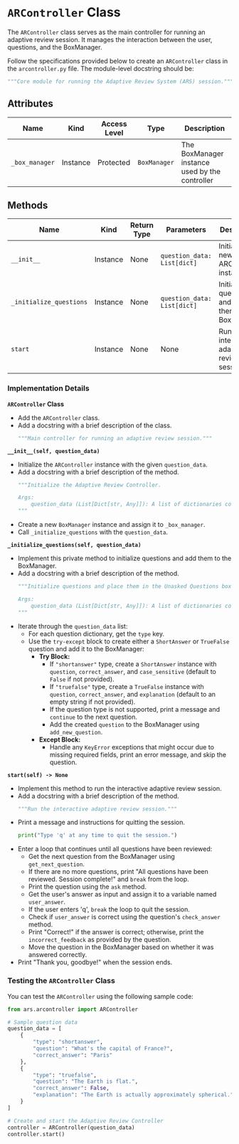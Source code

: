 # `ARController` Class

The `ARController` class serves as the main controller for running an adaptive review session. It manages the interaction between the user, questions, and the BoxManager.

Follow the specifications provided below to create an `ARController` class in the `arcontroller.py` file. The module-level docstring should be:

```python
"""Core module for running the Adaptive Review System (ARS) session."""
```

## Attributes

| Name           | Kind     | Access Level | Type         | Description                                    |
|----------------|----------|--------------|--------------|------------------------------------------------|
| `_box_manager` | Instance | Protected    | `BoxManager` | The BoxManager instance used by the controller |

## Methods

| Name                    | Kind     | Return Type | Parameters                  | Description                                           |
|-------------------------|----------|-------------|---------------------------|-------------------------------------------------------|
| `__init__`              | Instance | None        | `question_data: List[dict]` | Initialize a new ARController instance                |
| `_initialize_questions` | Instance | None        | `question_data: List[dict]` | Initialize questions and add them to the BoxManager   |
| `start`                 | Instance | None        | None                        | Run the interactive adaptive review session           |

### Implementation Details

**`ARController` Class**
- Add the `ARController` class.
- Add a docstring with a brief description of the class.
  ```python
  """Main controller for running an adaptive review session."""
  ```

**`__init__(self, question_data)`**
- Initialize the `ARController` instance with the given `question_data`.
- Add a docstring with a brief description of the method.
  ```python
  """Initialize the Adaptive Review Controller.

  Args:
      question_data (List[Dict[str, Any]]): A list of dictionaries containing question data.
  """
  ```
- Create a new `BoxManager` instance and assign it to `_box_manager`.
- Call `_initialize_questions` with the `question_data`.

**`_initialize_questions(self, question_data)`**
- Implement this private method to initialize questions and add them to the BoxManager.
- Add a docstring with a brief description of the method.
  ```python
  """Initialize questions and place them in the Unasked Questions box.

  Args:
      question_data (List[Dict[str, Any]]): A list of dictionaries containing question data.
  """
  ```
- Iterate through the `question_data` list:
  - For each question dictionary, get the `type` key.
  - Use the `try-except` block to create either a `ShortAnswer` or `TrueFalse` question and add it to the BoxManager:
    - **Try Block:**
      - If `"shortanswer"` type, create a `ShortAnswer` instance with `question`, `correct_answer`, and `case_sensitive` (default to `False` if not provided).
      - If `"truefalse"` type, create a `TrueFalse` instance with `question`, `correct_answer`, and `explanation` (default to an empty string if not provided).
      - If the question type is not supported, print a message and `continue` to the next question.
      - Add the created `question` to the BoxManager using `add_new_question`.
    - **Except Block:**
      - Handle any `KeyError` exceptions that might occur due to missing required fields, print an error message, and skip the question.

**`start(self) -> None`**
- Implement this method to run the interactive adaptive review session.
- Add a docstring with a brief description of the method.
  ```python
  """Run the interactive adaptive review session."""
  ```
- Print a message and instructions for quitting the session.
  ```python
  print("Type 'q' at any time to quit the session.")
  ```
- Enter a loop that continues until all questions have been reviewed:
  - Get the next question from the BoxManager using `get_next_question`.
  - If there are no more questions, print "All questions have been reviewed. Session complete!" and `break` from the loop.
  - Print the question using the `ask` method.
  - Get the user's answer as input and assign it to a variable named `user_answer`.
  - If the user enters 'q', `break` the loop to quit the session.
  - Check if `user_answer` is correct using the question's `check_answer` method.
  - Print "Correct!" if the answer is correct; otherwise, print the `incorrect_feedback` as provided by the question.
  - Move the question in the BoxManager based on whether it was answered correctly.
- Print "Thank you, goodbye!" when the session ends.

### Testing the `ARController` Class

You can test the `ARController` using the following sample code:

```python
from ars.arcontroller import ARController

# Sample question data
question_data = [
    {
        "type": "shortanswer",
        "question": "What's the capital of France?",
        "correct_answer": "Paris"
    },
    {
        "type": "truefalse",
        "question": "The Earth is flat.",
        "correct_answer": False,
        "explanation": "The Earth is actually approximately spherical."
    }
]

# Create and start the Adaptive Review Controller
controller = ARController(question_data)
controller.start()
```